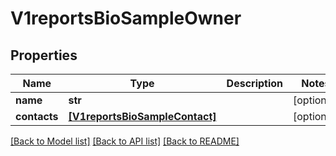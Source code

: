 # V1reportsBioSampleOwner


## Properties
Name | Type | Description | Notes
------------ | ------------- | ------------- | -------------
**name** | **str** |  | [optional] 
**contacts** | [**[V1reportsBioSampleContact]**](V1reportsBioSampleContact.md) |  | [optional] 

[[Back to Model list]](../README.md#documentation-for-models) [[Back to API list]](../README.md#documentation-for-api-endpoints) [[Back to README]](../README.md)


